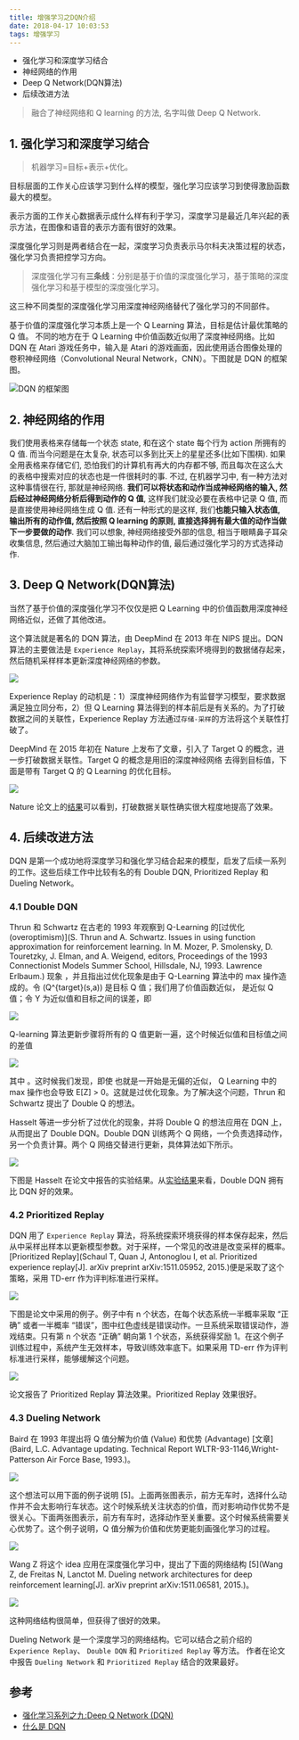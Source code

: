 ```yaml
---
title: 增强学习之DQN介绍
date: 2018-04-17 10:03:53
tags: 增强学习
---
```


+ 强化学习和深度学习结合
+ 神经网络的作用
+ Deep Q Network(DQN算法)
+ 后续改进方法

<!--more-->

> 融合了神经网络和 Q learning 的方法, 名字叫做 Deep Q Network.

## 1. 强化学习和深度学习结合

> 机器学习=目标+表示+优化。

目标层面的工作关心应该学习到什么样的模型，强化学习应该学习到使得激励函数最大的模型。

表示方面的工作关心数据表示成什么样有利于学习，深度学习是最近几年兴起的表示方法，在图像和语音的表示方面有很好的效果。

深度强化学习则是两者结合在一起，深度学习负责表示马尔科夫决策过程的状态，强化学习负责把控学习方向。

> 深度强化学习有**三条线**：分别是基于价值的深度强化学习，基于策略的深度强化学习和基于模型的深度强化学习。

这三种不同类型的深度强化学习用深度神经网络替代了强化学习的不同部件。

基于价值的深度强化学习本质上是一个 Q Learning 算法，目标是估计最优策略的 Q 值。 不同的地方在于 Q Learning 中价值函数近似用了深度神经网络。比如 DQN 在 Atari 游戏任务中，输入是 Atari 的游戏画面，因此使用适合图像处理的卷积神经网络（Convolutional Neural Network，CNN）。下图就是 DQN 的框架图。

![DQN 的框架图](/pic/2018-04/17-07.png)

## 2. 神经网络的作用 

我们使用表格来存储每一个状态 state, 和在这个 state 每个行为 action 所拥有的 Q 值. 而当今问题是在太复杂, 状态可以多到比天上的星星还多(比如下围棋). 如果全用表格来存储它们, 恐怕我们的计算机有再大的内存都不够, 而且每次在这么大的表格中搜索对应的状态也是一件很耗时的事. 不过, 在机器学习中, 有一种方法对这种事情很在行, 那就是神经网络. **我们可以将状态和动作当成神经网络的输入, 然后经过神经网络分析后得到动作的 Q 值**, 这样我们就没必要在表格中记录 Q 值, 而是直接使用神经网络生成 Q 值. 还有一种形式的是这样, 我们**也能只输入状态值, 输出所有的动作值, 然后按照 Q learning 的原则, 直接选择拥有最大值的动作当做下一步要做的动作**. 我们可以想象, 神经网络接受外部的信息, 相当于眼睛鼻子耳朵收集信息, 然后通过大脑加工输出每种动作的值, 最后通过强化学习的方式选择动作.

## 3. Deep Q Network(DQN算法)

当然了基于价值的深度强化学习不仅仅是把 Q Learning 中的价值函数用深度神经网络近似，还做了其他改进。

这个算法就是著名的 DQN 算法，由 DeepMind 在 2013 年在 NIPS 提出。DQN 算法的主要做法是 `Experience Replay`，其将系统探索环境得到的数据储存起来，然后随机采样样本更新深度神经网络的参数。

![](/pic/2018-04/17-08.png)

Experience Replay 的动机是：1）深度神经网络作为有监督学习模型，要求数据满足独立同分布，2）但 Q Learning 算法得到的样本前后是有关系的。为了打破数据之间的关联性，Experience Replay 方法通过`存储-采样`的方法将这个关联性打破了。

DeepMind 在 2015 年初在 Nature 上发布了文章，引入了 Target Q 的概念，进一步打破数据关联性。Target Q 的概念是用旧的深度神经网络 去得到目标值，下面是带有 Target Q 的 Q Learning 的优化目标。

![](/pic/2018-04/17-09.png)

Nature 论文上的[结果](http://www.algorithmdog.com/drl)可以看到，打破数据关联性确实很大程度地提高了效果。

## 4. 后续改进方法

DQN 是第一个成功地将深度学习和强化学习结合起来的模型，启发了后续一系列的工作。这些后续工作中比较有名的有 Double DQN, Prioritized Replay 和 Dueling Network。

### 4.1 Double DQN

Thrun 和 Schwartz 在古老的 1993 年观察到 Q-Learning 的[过优化 (overoptimism)](S. Thrun and A. Schwartz. Issues in using function approximation for reinforcement learning. In M. Mozer, P. Smolensky, D. Touretzky, J. Elman, and A. Weigend, editors, Proceedings of the 1993 Connectionist Models Summer School, Hillsdale, NJ, 1993. Lawrence Erlbaum.) 现象 ，并且指出过优化现象是由于 Q-Learning 算法中的 max 操作造成的。令 (Q^{target}(s,a)) 是目标 Q 值；我们用了价值函数近似， 是近似 Q 值；令 Y 为近似值和目标之间的误差，即

![](/pic/2018-04/17-10.png)

Q-learning 算法更新步骤将所有的 Q 值更新一遍，这个时候近似值和目标值之间的差值

![](/pic/2018-04/17-11.png)

其中 。这时候我们发现，即使 也就是一开始是无偏的近似， Q Learning 中的 max 操作也会导致 E[Z] > 0。这就是过优化现象。为了解决这个问题，Thrun 和 Schwartz 提出了 Double Q 的想法。

Hasselt 等进一步分析了过优化的现象，并将 Double Q 的想法应用在 DQN 上，从而提出了 Double DQN。Double DQN 训练两个 Q 网络，一个负责选择动作，另一个负责计算。两个 Q 网络交替进行更新，具体算法如下所示。

![](/pic/2018-04/17-12.png)

下图是 Hasselt 在论文中报告的实验结果。从[实验结果](http://www.algorithmdog.com/drl)来看，Double DQN 拥有比 DQN 好的效果。

### 4.2 Prioritized Replay

DQN 用了 `Experience Replay` 算法，将系统探索环境获得的样本保存起来，然后从中采样出样本以更新模型参数。对于采样，一个常见的改进是改变采样的概率。[Prioritized Replay](Schaul T, Quan J, Antonoglou I, et al. Prioritized experience replay[J]. arXiv preprint arXiv:1511.05952, 2015.)便是采取了这个策略，采用 TD-err 作为评判标准进行采样。

![](/pic/2018-04/17-13.png)

下图是论文中采用的例子。例子中有 n 个状态，在每个状态系统一半概率采取 “正确” 或者一半概率 “错误”，图中红色虚线是错误动作。一旦系统采取错误动作，游戏结束。只有第 n 个状态 “正确” 朝向第 1 个状态，系统获得奖励 1。在这个例子训练过程中，系统产生无效样本，导致训练效率底下。如果采用 TD-err 作为评判标准进行采样，能够缓解这个问题。

![](/pic/2018-04/17-14.png)

论文报告了 Prioritized Replay 算法效果。Prioritized Replay 效果很好。

### 4.3 Dueling Network

Baird 在 1993 年提出将 Q 值分解为价值 (Value) 和优势 (Advantage) [文章](Baird, L.C. Advantage updating. Technical Report WLTR-93-1146,Wright-Patterson Air Force Base, 1993.)。

![](/pic/2018-04/17-15.png)

这个想法可以用下面的例子说明 [5]。上面两张图表示，前方无车时，选择什么动作并不会太影响行车状态。这个时候系统关注状态的价值，而对影响动作优势不是很关心。下面两张图表示，前方有车时，选择动作至关重要。这个时候系统需要关心优势了。这个例子说明，Q 值分解为价值和优势更能刻画强化学习的过程。

![](/pic/2018-04/17-16.png)

Wang Z 将这个 idea 应用在深度强化学习中，提出了下面的网络结构 [5](Wang Z, de Freitas N, Lanctot M. Dueling network architectures for deep reinforcement learning[J]. arXiv preprint arXiv:1511.06581, 2015.)。

![](/pic/2018-04/17-17.png)

这种网络结构很简单，但获得了很好的效果。

Dueling Network 是一个深度学习的网络结构。它可以结合之前介绍的 `Experience Replay`、 `Double DQN` 和 `Prioritized Replay` 等方法。 作者在论文中报告 `Dueling Network` 和 `Prioritized Replay` 结合的效果最好。



## 参考

+ [强化学习系列之九:Deep Q Network (DQN)](http://www.algorithmdog.com/drl)
+ [什么是 DQN](https://morvanzhou.github.io/tutorials/machine-learning/reinforcement-learning/4-1-A-DQN/)

